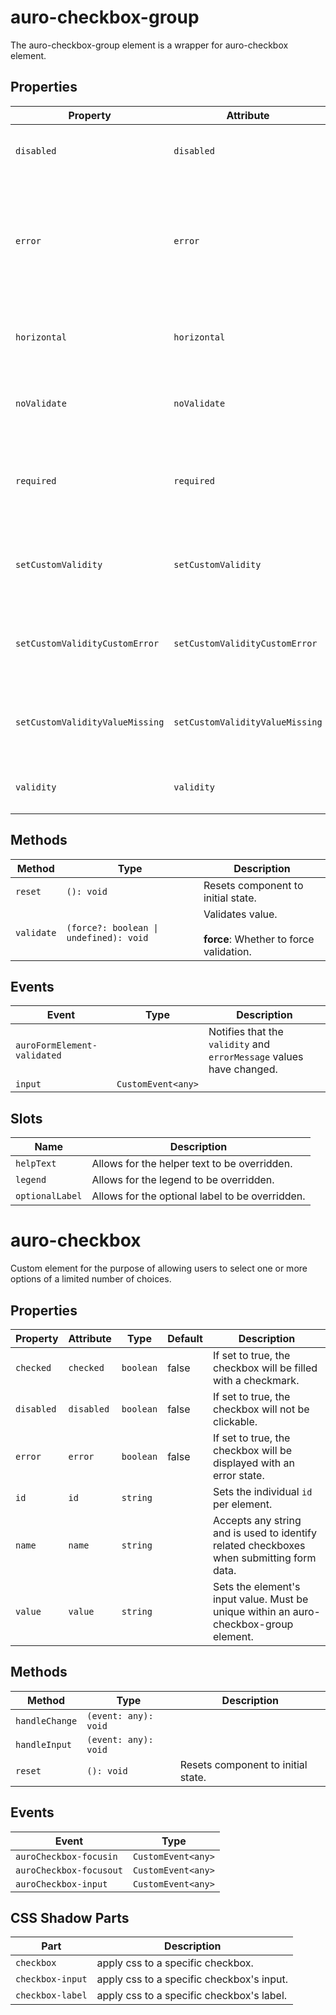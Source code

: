 # auro-checkbox-group

The auro-checkbox-group element is a wrapper for auro-checkbox element.

## Properties

| Property                        | Attribute                       | Type      | Default     | Description                                      |
|---------------------------------|---------------------------------|-----------|-------------|--------------------------------------------------|
| `disabled`                      | `disabled`                      | `boolean` | "undefined" | If set, disables the checkbox group.             |
| `error`                         | `error`                         | `string`  |             | When defined, sets persistent validity to `customError` and sets the validation message to the attribute value. |
| `horizontal`                    | `horizontal`                    | `boolean` | false       | If set, checkboxes will be aligned horizontally. |
| `noValidate`                    | `noValidate`                    | `boolean` |             | If set, disables auto-validation on blur.        |
| `required`                      | `required`                      | `boolean` | false       | Populates the `required` attribute on the element. Used for client-side validation. |
| `setCustomValidity`             | `setCustomValidity`             | `string`  |             | Sets a custom help text message to display for all validityStates. |
| `setCustomValidityCustomError`  | `setCustomValidityCustomError`  | `string`  |             | Custom help text message to display when validity = `customError`. |
| `setCustomValidityValueMissing` | `setCustomValidityValueMissing` | `string`  |             | Custom help text message to display when validity = `valueMissing`. |
| `validity`                      | `validity`                      | `string`  | "undefined" | Specifies the `validityState` this element is in. |

## Methods

| Method     | Type                                   | Description                                      |
|------------|----------------------------------------|--------------------------------------------------|
| `reset`    | `(): void`                             | Resets component to initial state.               |
| `validate` | `(force?: boolean \| undefined): void` | Validates value.<br /><br />**force**: Whether to force validation. |

## Events

| Event                       | Type               | Description                                      |
|-----------------------------|--------------------|--------------------------------------------------|
| `auroFormElement-validated` |                    | Notifies that the `validity` and `errorMessage` values have changed. |
| `input`                     | `CustomEvent<any>` |                                                  |

## Slots

| Name            | Description                                     |
|-----------------|-------------------------------------------------|
| `helpText`      | Allows for the helper text to be overridden.    |
| `legend`        | Allows for the legend to be overridden.         |
| `optionalLabel` | Allows for the optional label to be overridden. |


# auro-checkbox

Custom element for the purpose of allowing users to select one or more options of a limited number of choices.

## Properties

| Property   | Attribute  | Type      | Default | Description                                      |
|------------|------------|-----------|---------|--------------------------------------------------|
| `checked`  | `checked`  | `boolean` | false   | If set to true, the checkbox will be filled with a checkmark. |
| `disabled` | `disabled` | `boolean` | false   | If set to true, the checkbox will not be clickable. |
| `error`    | `error`    | `boolean` | false   | If set to true, the checkbox will be displayed with an error state. |
| `id`       | `id`       | `string`  |         | Sets the individual `id` per element.            |
| `name`     | `name`     | `string`  |         | Accepts any string and is used to identify related checkboxes when submitting form data. |
| `value`    | `value`    | `string`  |         | Sets the element's input value. Must be unique within an auro-checkbox-group element. |

## Methods

| Method         | Type                 | Description                        |
|----------------|----------------------|------------------------------------|
| `handleChange` | `(event: any): void` |                                    |
| `handleInput`  | `(event: any): void` |                                    |
| `reset`        | `(): void`           | Resets component to initial state. |

## Events

| Event                   | Type               |
|-------------------------|--------------------|
| `auroCheckbox-focusin`  | `CustomEvent<any>` |
| `auroCheckbox-focusout` | `CustomEvent<any>` |
| `auroCheckbox-input`    | `CustomEvent<any>` |

## CSS Shadow Parts

| Part             | Description                               |
|------------------|-------------------------------------------|
| `checkbox`       | apply css to a specific checkbox.         |
| `checkbox-input` | apply css to a specific checkbox's input. |
| `checkbox-label` | apply css to a specific checkbox's label. |
